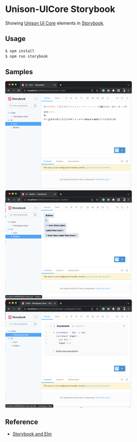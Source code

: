 # Unison-UICore Storybook

Showing [Unison UI Core](https://github.com/unisonweb/ui-core) elements in [Storybook](https://storybook.js.org/).

## Usage
```sh
$ npm install
$ npm run storybook
```

## Samples
<img width="405" src="./doc/UICore-Storybook-Icon.png">
<img width="405" src="./doc/UICore-Storybook-Button.png">
<img width="405" src="./doc/UICore-Storybook-WorkspaceItem.png">

## Reference
- [Storybook and Elm](https://orangesodium.cc/ui/elm/2022/04/06/storybook-and-elm.html)